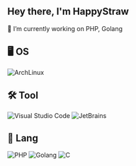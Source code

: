 ## Hey there, I'm HappyStraw

🔭 I’m currently working on PHP, Golang

## 🖥️ OS
![ArchLinux](https://img.shields.io/badge/-ArchLinux-black?logo=archlinux)

## 🛠️ Tool
![Visual Studio Code](https://img.shields.io/badge/-Visual%20Studio%20Code-black?logo=visual-studio-code)
![JetBrains](https://img.shields.io/badge/-JetBrains-black?logo=jetbrains)

## 🧲 Lang
![PHP](https://img.shields.io/badge/-PHP-black?logo=php)
![Golang](https://img.shields.io/badge/-Golang-black?logo=go)
![C](https://img.shields.io/badge/-C-black?logo=c)

<!-- 
---

<div>
  <img height="170" align="left" src="https://github-readme-stats.vercel.app/api?username=happystraw&count_private=true&include_all_commits=true&theme=dark" />
  <img src="https://github-readme-stats.vercel.app/api/top-langs/?username=happystraw&layout=compact&langs_count=8&theme=dark" />
</div>
-->
